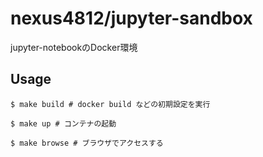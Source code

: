 # nexus4812/jupyter-sandbox
jupyter-notebookのDocker環境

## Usage
```shell
$ make build # docker build などの初期設定を実行

$ make up # コンテナの起動

$ make browse # ブラウザでアクセスする
```
